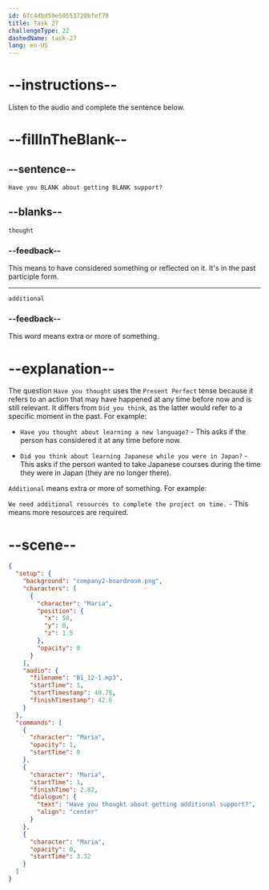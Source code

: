 ```yaml
---
id: 67c4dbd59e50553720bfef79
title: Task 27
challengeType: 22
dashedName: task-27
lang: en-US
---
```


<!-- (Audio) Maria: Have you thought about getting additional support? -->

# --instructions--

Listen to the audio and complete the sentence below.

# --fillInTheBlank--

## --sentence--

`Have you BLANK about getting BLANK support?`  

## --blanks--

`thought`  

### --feedback--

This means to have considered something or reflected on it. It's in the past participle form.

---  

`additional`  

### --feedback--

This word means extra or more of something.

# --explanation--

The question `Have you thought` uses the `Present Perfect` tense because it refers to an action that may have happened at any time before now and is still relevant. It differs from `Did you think`, as the latter would refer to a specific moment in the past. For example:  

- `Have you thought about learning a new language?` - This asks if the person has considered it at any time before now.

- `Did you think about learning Japanese while you were in Japan?` - This asks if the person wanted to take Japanese courses during the time they were in Japan (they are no longer there).

`Additional` means extra or more of something. For example:

`We need additional resources to complete the project on time.` - This means more resources are required.

# --scene--

```json
{
  "setup": {
    "background": "company2-boardroom.png",
    "characters": [
      {
        "character": "Maria",
        "position": {
          "x": 50,
          "y": 0,
          "z": 1.5
        },
        "opacity": 0
      }
    ],
    "audio": {
      "filename": "B1_12-1.mp3",
      "startTime": 1,
      "startTimestamp": 40.78,
      "finishTimestamp": 42.6
    }
  },
  "commands": [
    {
      "character": "Maria",
      "opacity": 1,
      "startTime": 0
    },
    {
      "character": "Maria",
      "startTime": 1,
      "finishTime": 2.82,
      "dialogue": {
        "text": "Have you thought about getting additional support?",
        "align": "center"
      }
    },
    {
      "character": "Maria",
      "opacity": 0,
      "startTime": 3.32
    }
  ]
}
```
